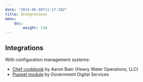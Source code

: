 ```yaml
---
date: "2014-08-08T11:17:38Z"
title: Integrations
menu:
    doc:
        weight: 110
---
```


Integrations
------------

With configuration management systems:

-   [Chef cookbook](https://github.com/hw-cookbooks/aptly) by Aaron Baer
    (Heavy Water Operations, LLC)
-   [Puppet module](https://github.com/alphagov/puppet-aptly) by
    Government Digital Services
